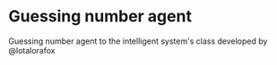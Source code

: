 # Guessing number agent
Guessing number agent to the intelligent system's class
developed by @lotalorafox
